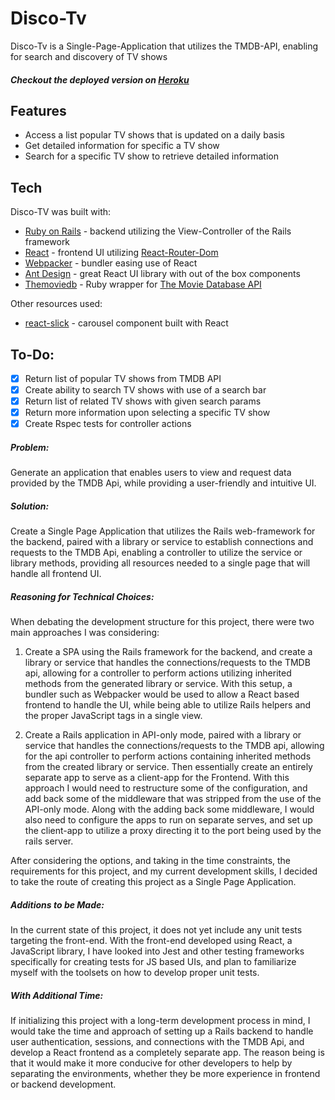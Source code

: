 # Disco-Tv

Disco-Tv is a Single-Page-Application that utilizes the TMDB-API, enabling for search and discovery of TV shows

##### Checkout the deployed version on [Heroku](https://vast-anchorage-50668.herokuapp.com/)

## Features
 - Access a list popular TV shows that is updated on a daily basis
 - Get detailed information for specific a TV show
 - Search for a specific TV show to retrieve detailed information

## Tech
Disco-TV was built with:
* [Ruby on Rails](https://rubyonrails.org/) - backend utilizing the View-Controller of the Rails framework
* [React](https://reactjs.org/) - frontend UI utilizing [React-Router-Dom](https://github.com/ReactTraining/react-router/tree/master/packages/react-router-dom)
* [Webpacker](https://github.com/rails/webpacker) - bundler easing use of React
* [Ant Design](https://ant.design/docs/react/introduce) - great React UI library with out of the box components
* [Themoviedb](https://github.com/ahmetabdi/themoviedb/) - Ruby wrapper for [The Movie Database API](https://www.themoviedb.org/documentation/api)

Other resources used:
- [react-slick](https://github.com/akiran/react-slick) - carousel component built with React

## To-Do:
- [x] Return list of popular TV shows from TMDB API
- [x] Create ability to search TV shows with use of a search bar
- [x] Return list of related TV shows with given search params
- [x] Return more information upon selecting a specific TV show
- [x] Create Rspec tests for controller actions

##### Problem:
Generate an application that enables users to view and request data provided by the TMDB Api, while providing a user-friendly and intuitive UI.

##### Solution:
Create a Single Page Application that utilizes the Rails web-framework for the backend, paired with a library or service to establish connections and requests to the TMDB Api, enabling a controller to utilize the service or library methods, providing all resources needed to a single page that will handle all frontend UI.


##### Reasoning for Technical Choices:
When debating the development structure for this project, there were two main approaches I was considering:
1.	Create a SPA using the Rails framework for the backend, and create a library or service that handles the connections/requests to the TMDB api, allowing for a controller to perform actions utilizing inherited methods from the generated library or service. With this setup, a bundler such as Webpacker would be used to allow a React based frontend to handle the UI, while being able to utilize Rails helpers and the proper JavaScript tags in a single view.

2.	Create a Rails application in API-only mode, paired with a library or service that handles the connections/requests to the TMDB api, allowing for the api controller to perform actions containing inherited methods from the created library or service. Then essentially create an entirely separate app to serve as a client-app for the Frontend. With this approach I would need to restructure some of the configuration, and add back some of the middleware that was stripped from the use of the API-only mode. Along with the adding back some middleware, I would also need to configure the apps to run on separate serves, and set up the client-app to utilize a proxy directing it to the port being used by the rails server.

After considering the options, and taking in the time constraints, the requirements for this project, and my current development skills, I decided to take the route of creating this project as a Single Page Application.

##### Additions to be Made:
In the current state of this project, it does not yet include any unit tests targeting the front-end. With the front-end developed using React, a JavaScript library, I have looked into Jest and other testing frameworks specifically for creating tests for JS based UIs, and plan to familiarize myself with the toolsets on how to develop proper unit tests.

##### With Additional Time:
If initializing this project with a long-term development process in mind, I would take the time and approach of setting up a Rails backend to handle user authentication, sessions, and connections with the TMDB Api, and develop a React frontend as a completely separate app. The reason being is that it would make it more conducive for other developers to help by separating the environments, whether they be more experience in frontend or backend development.

